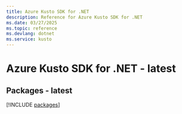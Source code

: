 ```yaml
---
title: Azure Kusto SDK for .NET
description: Reference for Azure Kusto SDK for .NET
ms.date: 03/27/2025
ms.topic: reference
ms.devlang: dotnet
ms.service: kusto
---
```

# Azure Kusto SDK for .NET - latest
## Packages - latest
[!INCLUDE [packages](kusto-index.md)]